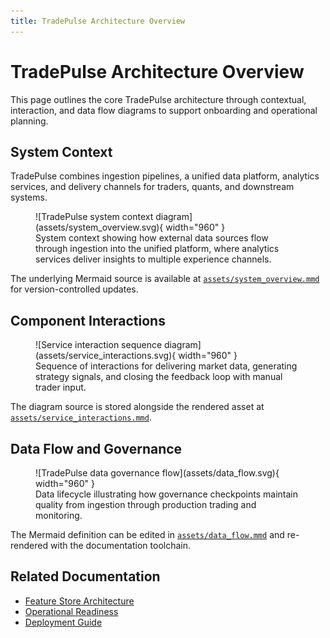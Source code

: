 ```yaml
---
title: TradePulse Architecture Overview
---
```


# TradePulse Architecture Overview

This page outlines the core TradePulse architecture through contextual, interaction, and data flow diagrams to support onboarding and operational planning.

## System Context

TradePulse combines ingestion pipelines, a unified data platform, analytics services, and delivery channels for traders, quants, and downstream systems.

<figure markdown>
![TradePulse system context diagram](assets/system_overview.svg){ width="960" }
<figcaption>System context showing how external data sources flow through ingestion into the unified platform, where analytics services deliver insights to multiple experience channels.</figcaption>
</figure>

The underlying Mermaid source is available at [`assets/system_overview.mmd`](assets/system_overview.mmd) for version-controlled updates.

## Component Interactions

<figure markdown>
![Service interaction sequence diagram](assets/service_interactions.svg){ width="960" }
<figcaption>Sequence of interactions for delivering market data, generating strategy signals, and closing the feedback loop with manual trader input.</figcaption>
</figure>

The diagram source is stored alongside the rendered asset at [`assets/service_interactions.mmd`](assets/service_interactions.mmd).

## Data Flow and Governance

<figure markdown>
![TradePulse data governance flow](assets/data_flow.svg){ width="960" }
<figcaption>Data lifecycle illustrating how governance checkpoints maintain quality from ingestion through production trading and monitoring.</figcaption>
</figure>

The Mermaid definition can be edited in [`assets/data_flow.mmd`](assets/data_flow.mmd) and re-rendered with the documentation toolchain.

## Related Documentation

- [Feature Store Architecture](feature_store.md)
- [Operational Readiness](../operational_readiness_runbooks.md)
- [Deployment Guide](../deployment.md)

